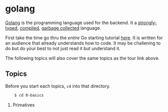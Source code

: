 # golang

[Golang](https://go.dev/) is the programming language used for the backend. It a [strongly-typed](https://www.google.com/search?q=strongly+typed+programming+language), [complied](https://www.google.com/search?q=complied+programming+language), [garbage collected](https://www.google.com/search?q=garbage+collected+programming+language) language.

First take the time go thru the _entire_ Go starting tutorial [here](https://go.dev/tour/welcome/1). It is written for an audience that already understands how to code. It may be challening to do but do your best to not just read it but understand it.

The following topics will also cover the same topics as the tour link above.

## Topics

Before you start each topics, `cd` into that directory.

```sh
    $ cd 0-basics
```

1. Primatives